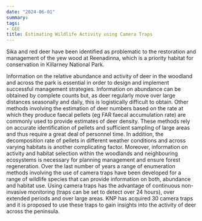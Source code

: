 ```yaml
---
date: "2024-06-01"
summary: 
tags:
- GEE
title: Estimating Wildlife Activity using Camera Traps
---
```


Sika and red deer have been identified as problematic to the restoration and management of the yew wood at Reenadinna, which is a priority habitat for conservation in Killarney National Park. 

Information on the relative abundance and activity of deer in the woodland and across the park is essential in order to design and implement successful management strategies. Information on abundance can be obtained by complete counts but, as deer regularly move over large distances seasonally and daily, this is logistically difficult to obtain. Other methods involving the estimation of deer numbers based on the rate at which they produce faecal pellets (eg FAR faecal accumulation rate) are commonly used to provide estimates of deer density. These methods rely on accurate identification of pellets and sufficient sampling of large areas and thus require a great deal of personnel time. In addition, the decomposition rate of pellets in different weather conditions and across varying habitats is another complicating factor. Moreover, information on activity and habitat selection within the woodlands and neighbouring ecosystems is necessary for planning management and ensure forest regeneration.
Over the last number of years a range of enumeration methods involving the use of camera traps have been developed for a range of wildlife species that can provide information on both, abundance and habitat use. Using camera traps has the advantage of continuous non-invasive monitoring (traps can be set to detect over 24 hours), over extended periods and over large areas. KNP has acquired 30 camera traps and it is proposed to use these traps to gain insights into the activity of deer across the peninsula.
